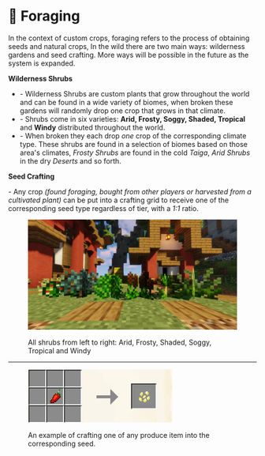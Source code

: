 # 🌺 Foraging

In the context of custom crops, foraging refers to the process of obtaining seeds and natural crops, In the wild there are two main ways: wilderness gardens and seed crafting. More ways will be possible in the future as the system is expanded.

**Wilderness Shrubs**

* &#x20;\- Wilderness Shrubs are custom plants that grow throughout the world and can be found in a wide variety of biomes, when broken these gardens will randomly drop one crop that grows in that climate.&#x20;
* \- Shrubs come in six varieties: **Arid, Frosty, Soggy, Shaded, Tropical** and **Windy** distributed throughout the world.&#x20;
* \- When broken they each drop _one_ crop of the corresponding climate type. These shrubs are found in a selection of biomes based on those area's climates, _Frosty Shrubs_ are found in the cold _Taiga_, _Arid Shrubs_ in the dry _Deserts_ and so forth.

**Seed Crafting**

\- Any crop _(found foraging, bought from other players or harvested from a cultivated plant)_ can be put into a crafting grid to receive one of the corresponding seed type regardless of tier, with a _1:1_ ratio.

<figure><img src="../.gitbook/assets/image_2023-03-16_214423006.png" alt=""><figcaption><p>All shrubs from left to right: Arid, Frosty, Shaded, Soggy, Tropical and Windy</p></figcaption></figure>

***

<figure><img src="../.gitbook/assets/image_2023-03-16_214530394.png" alt=""><figcaption><p>An example of crafting one of any produce item into the corresponding seed.</p></figcaption></figure>
